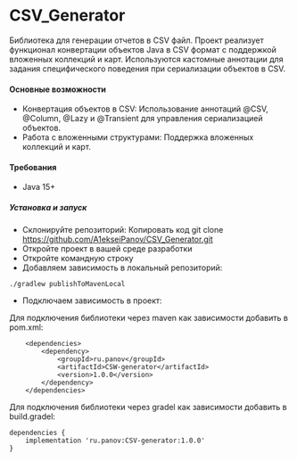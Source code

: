 # CSV_Generator
Библиотека для генерации отчетов в CSV файл.
Проект реализует функционал конвертации объектов Java в CSV формат с поддержкой вложенных коллекций и карт. Используются кастомные аннотации для задания специфического поведения при сериализации объектов в CSV.

#### Основные возможности
- Конвертация объектов в CSV:
Использование аннотаций @CSV, @Column, @Lazy и @Transient для управления сериализацией объектов.
- Работа с вложенными структурами: Поддержка вложенных коллекций и карт.

#### Требования
- Java 15+

##### Установка и запуск
- Склонируйте репозиторий:
Копировать код
git clone https://github.com/A1ekseiPanov/CSV_Generator.git
- Откройте проект в вашей среде разработки
- Откройте командную строку
- Добавляем зависимость в локальный репозиторий:
```
./gradlew publishToMavenLocal
```
- Подключаем зависимость в проект:

Для подключения библиотеки через maven как зависимости добавить в pom.xml:
```
    <dependencies>
        <dependency>
            <groupId>ru.panov</groupId>
            <artifactId>CSW-generator</artifactId>
            <version>1.0.0</version>
        </dependency>
    </dependencies>
```
Для подключения библиотеки через gradel как зависимости добавить в build.gradel:
```
dependencies {
    implementation 'ru.panov:CSV-generator:1.0.0'
}
```
